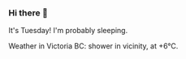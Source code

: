 ### Hi there :wave:

It's Tuesday! I'm probably sleeping.

Weather in Victoria BC: shower in vicinity, at +6°C.
